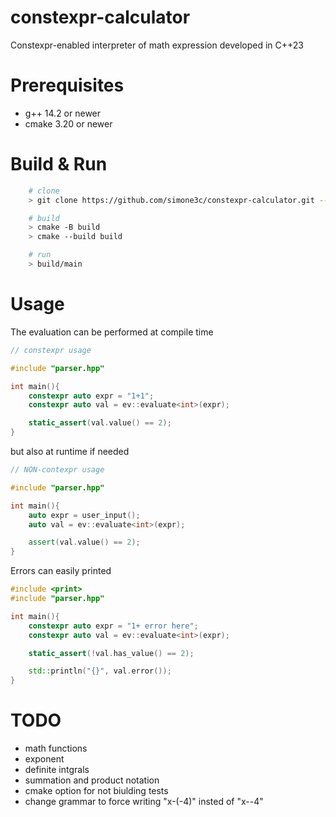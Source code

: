 # constexpr-calculator
Constexpr-enabled interpreter of math expression developed in C++23

# Prerequisites
- g++ 14.2 or newer
- cmake 3.20 or newer

# Build & Run
```bash
    # clone
    > git clone https://github.com/simone3c/constexpr-calculator.git --recurse-submodules

    # build
    > cmake -B build
    > cmake --build build

    # run
    > build/main

```

# Usage
The evaluation can be performed at compile time
```c++
// constexpr usage

#include "parser.hpp"

int main(){
    constexpr auto expr = "1+1";
    constexpr auto val = ev::evaluate<int>(expr);

    static_assert(val.value() == 2);
}
```
but also at runtime if needed
```c++
// NON-contexpr usage

#include "parser.hpp"

int main(){
    auto expr = user_input();
    auto val = ev::evaluate<int>(expr);

    assert(val.value() == 2);
}
```

Errors can easily printed
```c++
#include <print>
#include "parser.hpp"

int main(){
    constexpr auto expr = "1+ error here"; 
    constexpr auto val = ev::evaluate<int>(expr);

    static_assert(!val.has_value() == 2);

    std::println("{}", val.error());
}
```

# TODO
- math functions
- exponent
- definite intgrals
- summation and product notation
- cmake option for not biulding tests
- change grammar to force writing "x-(-4)" insted of "x--4"